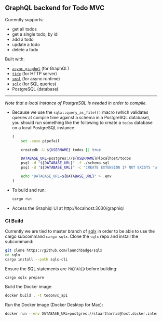 ## GraphQL backend for Todo MVC

Currently supports:

- get all todos
- get a single todo, by id
- add a todo
- update a todo
- delete a todo

Built with:

- [`async-graphql`](https://github.com/async-graphql/async-graphql) (for GraphQL)
- [`tide`](https://github.com/http-rs/tide) (for HTTP server)
- [`smol`](https://github.com/stjepang/smol) (for async runtime)
- [`sqlx`](https://github.com/launchbadge/sqlx) (for SQL queries)
- PostgreSQL (database)

---

_Note that a local instance of PostgreSQL is needed in order to compile._

- Because we use the `sqlx::query_as_file!()` macro (which validates queries at compile time against a schema in a PostgreSQL database), you should run something like the following to create a `todos` database on a local PostgreSQL instance:

  ```sh
  (
      set -euxo pipefail

      createdb -U ${USERNAME} todos || true

      DATABASE_URL=postgres://${USERNAME}@localhost/todos
      psql -d "${DATABASE_URL}" -f ./schema.sql
      psql -d "${DATABASE_URL}" -c 'CREATE EXTENSION IF NOT EXISTS "uuid-ossp";'

      echo "DATABASE_URL=${DATABASE_URL}" > .env
  )
  ```

- To build and run:

  ```sh
  cargo run
  ```

- Access the Graphiql UI at http://localhost:3030/graphiql

### CI Build

Currently we are tied to master branch of [sqlx](https://github.com/launchbadge/sqlx) in order to be able to use the cargo subcommand `cargo sqlx`. Clone the `sqlx` repo and install the subcommand:

```sh
git clone https://github.com/launchbadge/sqlx
cd sqlx
cargo install --path sqlx-cli
```

Ensure the SQL statements are `PREPARED` before building:

```sh
cargo sqlx prepare
```

Build the Docker image:

```sh
docker build . -t todomvc_api
```

Run the Docker image (Docker Desktop for Mac):

```sh
docker run --env DATABASE_URL=postgres://stuartharris@host.docker.internal/todos -it -p3030:3030 todomvc_api
```

